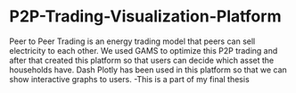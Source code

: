 # P2P-Trading-Visualization-Platform
Peer to Peer Trading is an energy trading model that peers can sell electricity to each other. We used GAMS to optimize this P2P trading and after that created this platform so that users can decide which asset the households have. Dash Plotly has been used in this platform so that we can show interactive graphs to users. 
-This is a part of my final thesis
